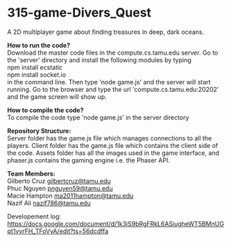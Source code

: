 # 315-game-Divers_Quest
A 2D multiplayer game about finding treasures in deep, dark oceans.

**How to run the code?**  
Download the master code files in the compute.cs.tamu.edu server. Go to the 'server' directory and install the following modules by typing  
npm install ecstatic  
npm install socket.io  
in the command line. Then type 'node game.js' and the server will start running. Go to the browser and type the url 'compute.cs.tamu.edu:20202' and the game screen will show up.

**How to compile the code?**  
To compile the code type 'node game.js' in the server directory

**Repository Structure:**  
Server folder has the game.js file which manages connections to all the players. Client folder has the game.js file which contains the client side of the code. Assets folder has all the images used in the game interface, and phaser.js contains the gaming engine i.e. the Phaser API.

**Team Members:**  
Gilberto Cruz   gilbertcruz@tamu.edu  
Phuc Nguyen     pnguyen59@tamu.edu  
Macie Hampton   ma2011hampton@tamu.edu  
Nazif Ali       nazif786@tamu.edu  
  
Developement log: https://docs.google.com/document/d/1k3jS9bRgFRkL6ASiugheWT5BMnUGpt1vyrFH_TFoVyA/edit?ts=56dcdffa 
